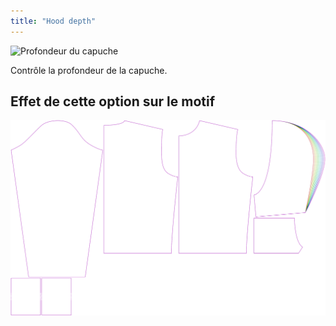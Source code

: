 ```yaml
---
title: "Hood depth"
---
```


![Profondeur du capuche](./hooddepth.svg)

Contrôle la profondeur de la capuche.

## Effet de cette option sur le motif

![Cette image montre l'effet de cette option en superposant plusieurs variantes qui ont une valeur différente pour cette option](huey_hooddepth_sample.svg "Effect of this option on the pattern")
